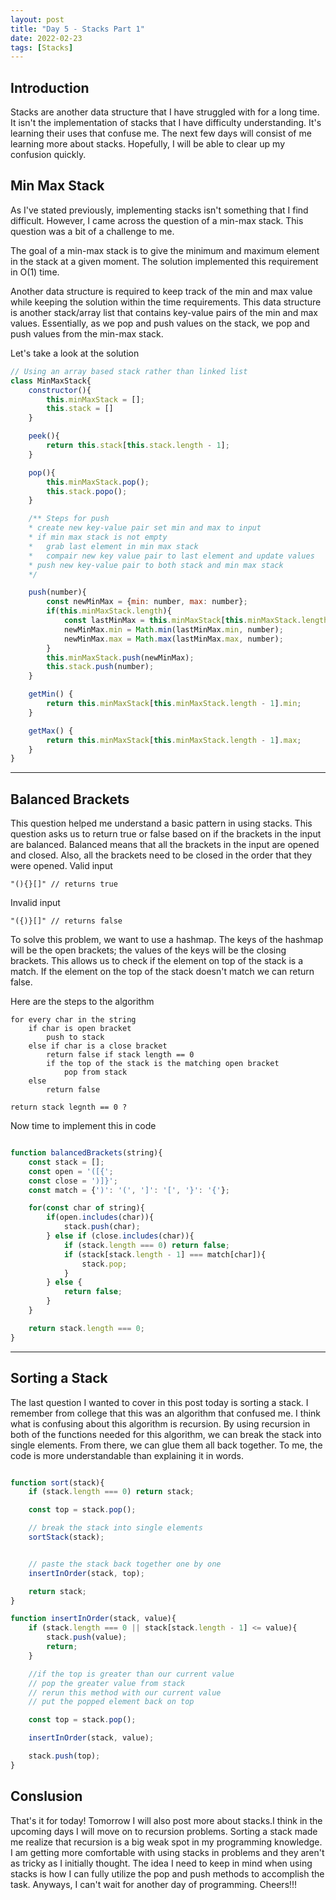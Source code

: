 ```yaml
---
layout: post
title: "Day 5 - Stacks Part 1"
date: 2022-02-23
tags: [Stacks]
---
```


## Introduction
Stacks are another data structure that I have struggled with for a long time. It isn't the implementation of stacks that I have difficulty understanding. It's learning their uses that confuse me. The next few days will consist of me learning more about stacks. Hopefully, I will be able to clear up my confusion quickly.

## Min Max Stack
As I've stated previously, implementing stacks isn't something that I find difficult. However, I came across the question of a min-max stack. This question was a bit of a challenge to me. 

The goal of a min-max stack is to give the minimum and maximum element in the stack at a given moment. The solution implemented this requirement in O(1) time. 

Another data structure is required to keep track of the min and max value while keeping the solution within the time requirements. This data structure is another stack/array list that contains key-value pairs of the min and max values. Essentially, as we pop and push values on the stack, we pop and push values from the min-max stack.

Let's take a look at the solution

```js
// Using an array based stack rather than linked list
class MinMaxStack{
    constructor(){
        this.minMaxStack = [];
        this.stack = []
    }

    peek(){
        return this.stack[this.stack.length - 1];
    }

    pop(){
        this.minMaxStack.pop();
        this.stack.popo();
    }

    /** Steps for push
    * create new key-value pair set min and max to input
    * if min max stack is not empty
    *   grab last element in min max stack
    *   compair new key value pair to last element and update values
    * push new key-value pair to both stack and min max stack
    */ 

    push(number){
        const newMinMax = {min: number, max: number};
        if(this.minMaxStack.length){
            const lastMinMax = this.minMaxStack[this.minMaxStack.length - 1];
            newMinMax.min = Math.min(lastMinMax.min, number);
            newMinMax.max = Math.max(lastMinMax.max, number);
        }
        this.minMaxStack.push(newMinMax);
        this.stack.push(number);
    }

    getMin() {
        return this.minMaxStack[this.minMaxStack.length - 1].min;
    }

    getMax() {
        return this.minMaxStack[this.minMaxStack.length - 1].max;
    }
}

```
---
## Balanced Brackets
This question helped me understand a basic pattern in using stacks. This question asks us to return true or false based on if the brackets in the input are balanced. Balanced means that all the brackets in the input are opened and closed. Also, all the brackets need to be closed in the order that they were opened.
Valid input

```
"(){}[]" // returns true
```
Invalid input
```
"({)}[]" // returns false

```

To solve this problem, we want to use a hashmap. The keys of the hashmap will be the open brackets; the values of the keys will be the closing brackets. This allows us to check if the element on top of the stack is a match. If the element on the top of the stack doesn't match we can return false.

Here are the steps to the algorithm

```
for every char in the string
	if char is open bracket
		push to stack
	else if char is a close bracket
		return false if stack length == 0
		if the top of the stack is the matching open bracket
			pop from stack
	else
		return false

return stack legnth == 0 ?
```

Now time to implement this in code

```js

function balancedBrackets(string){
    const stack = [];
    const open = '([{';
	const close = ')]}';
	const match = {')': '(', ']': '[', '}': '{'};

    for(const char of string){
        if(open.includes(char)){
            stack.push(char);
        } else if (close.includes(char)){
            if (stack.length === 0) return false;
            if (stack[stack.length - 1] === match[char]){
                stack.pop;
            }
        } else {
            return false;
        }
    }

    return stack.length === 0;
}

```
---
## Sorting a Stack
The last question I wanted to cover in this post today is sorting a stack. I remember from college that this was an algorithm that confused me. I think what is confusing about this algorithm is recursion. By using recursion in both of the functions needed for this algorithm, we can break the stack into single elements. From there, we can glue them all back together. To me, the code is more understandable than explaining it in words.

```js

function sort(stack){
    if (stack.length === 0) return stack;

    const top = stack.pop();

    // break the stack into single elements
    sortStack(stack);


    // paste the stack back together one by one
    insertInOrder(stack, top);

    return stack;
}

function insertInOrder(stack, value){
    if (stack.length === 0 || stack[stack.length - 1] <= value){
        stack.push(value);
        return;
    }

    //if the top is greater than our current value
    // pop the greater value from stack
    // rerun this method with our current value
    // put the popped element back on top

    const top = stack.pop();

    insertInOrder(stack, value);

    stack.push(top);
}

```

## Conslusion
That's it for today! Tomorrow I will also post more about stacks.I think in the upcoming days I will move on to recursion problems. Sorting a stack made me realize that recursion is a big weak spot in my programming knowledge. I am getting more comfortable with using stacks in problems and they aren't as tricky as I initially thought. The idea I need to keep in mind when using stacks is how I can fully utilize the pop and push methods to accomplish the task. Anyways, I can't wait for another day of programming. Cheers!!!